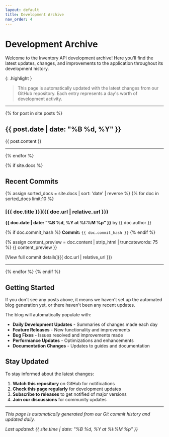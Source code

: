 ```yaml
---
layout: default
title: Development Archive
nav_order: 4
---
```


# Development Archive

Welcome to the Inventory API development archive! Here you'll find the latest updates, changes, and improvements to the application throughout its development history.

{: .highlight }
> This page is automatically updated with the latest changes from our GitHub repository. Each entry represents a day's worth of development activity.

---

{% for post in site.posts %}
## {{ post.date | date: "%B %d, %Y" }}

{{ post.content }}

---
{% endfor %}

{% if site.docs %}
## Recent Commits

{% assign sorted_docs = site.docs | sort: 'date' | reverse %}
{% for doc in sorted_docs limit:10 %}
### [{{ doc.title }}]({{ doc.url | relative_url }})
**{{ doc.date | date: "%B %d, %Y at %I:%M %p" }}** by {{ doc.author }}

{% if doc.commit_hash %}
**Commit:** `{{ doc.commit_hash }}`
{% endif %}

{% assign content_preview = doc.content | strip_html | truncatewords: 75 %}
{{ content_preview }}

[View full commit details]({{ doc.url | relative_url }})

---
{% endfor %}
{% endif %}

## Getting Started

If you don't see any posts above, it means we haven't set up the automated blog generation yet, or there haven't been any recent updates. 

The blog will automatically populate with:

- **Daily Development Updates** - Summaries of changes made each day
- **Feature Releases** - New functionality and improvements
- **Bug Fixes** - Issues resolved and improvements made
- **Performance Updates** - Optimizations and enhancements
- **Documentation Changes** - Updates to guides and documentation

## Stay Updated

To stay informed about the latest changes:

1. **Watch this repository** on GitHub for notifications
2. **Check this page regularly** for development updates
3. **Subscribe to releases** to get notified of major versions
4. **Join our discussions** for community updates

---

*This page is automatically generated from our Git commit history and updated daily.*

*Last updated: {{ site.time | date: "%B %d, %Y at %I:%M %p" }}*
